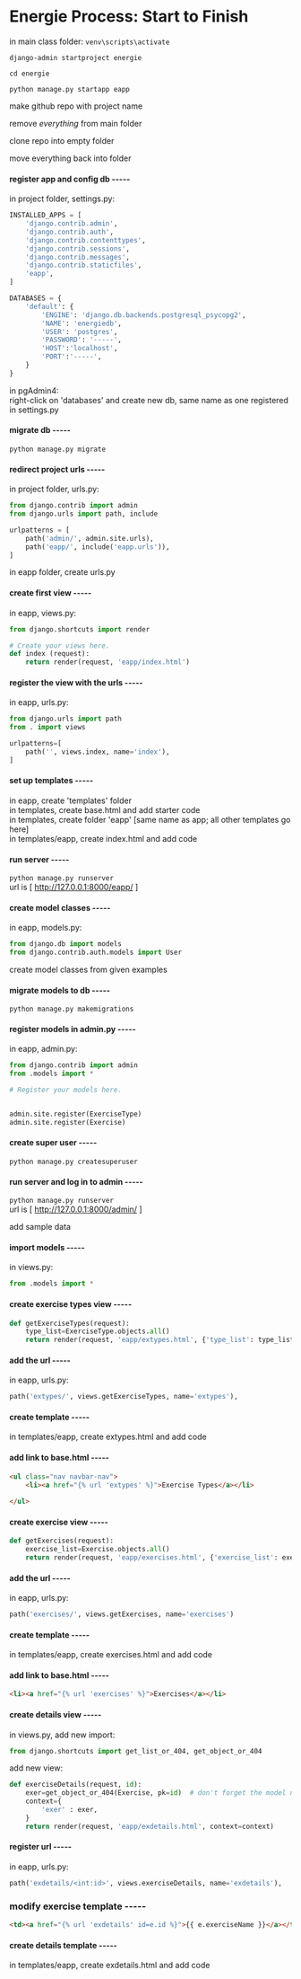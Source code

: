 # Energie Process: Start to Finish

in main class folder:
`venv\scripts\activate`

`django-admin startproject energie`

`cd energie`

`python manage.py startapp eapp`

make github repo with project name

remove *everything* from main folder

clone repo into empty folder

move everything back into folder

#### register app and config db -----
in project folder, settings.py:

```python
INSTALLED_APPS = [
    'django.contrib.admin',
    'django.contrib.auth',
    'django.contrib.contenttypes',
    'django.contrib.sessions',
    'django.contrib.messages',
    'django.contrib.staticfiles',
    'eapp',
]
```

```python
DATABASES = {
    'default': {
        'ENGINE': 'django.db.backends.postgresql_psycopg2',
        'NAME': 'energiedb',
        'USER': 'postgres',
        'PASSWORD': '-----',
        'HOST':'localhost',
        'PORT':'-----',
    }
}
```

in pgAdmin4:  
right-click on 'databases' and create new db, same name as one registered in settings.py

#### migrate db -----
`python manage.py migrate`

#### redirect project urls -----
in project folder, urls.py:

```python
from django.contrib import admin
from django.urls import path, include

urlpatterns = [
    path('admin/', admin.site.urls),
    path('eapp/', include('eapp.urls')),
]
```

in eapp folder, create urls.py

#### create first view -----
in eapp, views.py:

```python
from django.shortcuts import render

# Create your views here.
def index (request):
    return render(request, 'eapp/index.html')
```

#### register the view with the urls -----
in eapp, urls.py:

```python
from django.urls import path
from . import views

urlpatterns=[
    path('', views.index, name='index'),
]
```

#### set up templates -----
in eapp, create 'templates' folder  
in templates, create base.html and add starter code  
in templates, create folder 'eapp' [same name as app; all other templates go here]  
in templates/eapp, create index.html and add code

#### run server -----
`python manage.py runserver`  
url is [ http://127.0.0.1:8000/eapp/ ]

#### create model classes -----
in eapp, models.py:

```python
from django.db import models
from django.contrib.auth.models import User
```

create model classes from given examples

#### migrate models to db -----
`python manage.py makemigrations`

#### register models in admin.py -----
in eapp, admin.py:

```python
from django.contrib import admin
from .models import *

# Register your models here.


admin.site.register(ExerciseType)
admin.site.register(Exercise)
```

#### create super user -----
`python manage.py createsuperuser`

#### run server and log in to admin -----
`python manage.py runserver`  
url is [ http://127.0.0.1:8000/admin/ ]

add sample data

#### import models -----
in views.py:

```python
from .models import *
```

#### create exercise types view -----

```python
def getExerciseTypes(request):
    type_list=ExerciseType.objects.all()
    return render(request, 'eapp/extypes.html', {'type_list': type_list})
```

#### add the url -----
in eapp, urls.py:

```python
path('extypes/', views.getExerciseTypes, name='extypes'),
```

#### create template -----
in templates/eapp, create extypes.html and add code

#### add link to base.html -----

```html
<ul class="nav navbar-nav">
	<li><a href="{% url 'extypes' %}">Exercise Types</a></li>
               
</ul>
```

#### create exercise view -----

```python
def getExercises(request):
    exercise_list=Exercise.objects.all()
    return render(request, 'eapp/exercises.html', {'exercise_list': exercise_list})
```

#### add the url -----
in eapp, urls.py:

```python
path('exercises/', views.getExercises, name='exercises')
```

#### create template -----
in templates/eapp, create exercises.html and add code

#### add link to base.html -----

```html
<li><a href="{% url 'exercises' %}">Exercises</a></li>
```

#### create details view -----
in views.py, add new import:

```python
from django.shortcuts import get_list_or_404, get_object_or_404
```

add new view:

```python
def exerciseDetails(request, id):
    exer=get_object_or_404(Exercise, pk=id)  # don't forget the model name here!!
    context={
        'exer' : exer,
    }
    return render(request, 'eapp/exdetails.html', context=context)
```

#### register url -----
in eapp, urls.py:

```python
path('exdetails/<int:id>', views.exerciseDetails, name='exdetails'),
```

### modify exercise template -----

```html
<td><a href="{% url 'exdetails' id=e.id %}">{{ e.exerciseName }}</a></td> <!-- make sure to update object! (e) -->
```

#### create details template -----
in templates/eapp, create exdetails.html and add code
